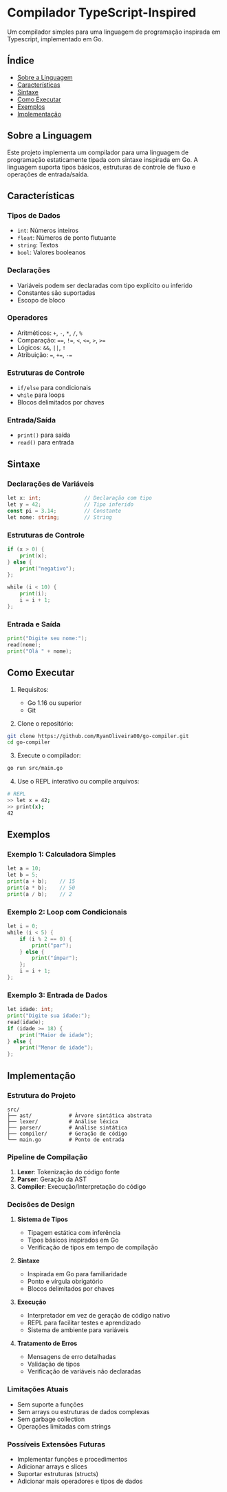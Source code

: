 # Compilador TypeScript-Inspired

Um compilador simples para uma linguagem de programação inspirada em Typescript, implementado em Go.

## Índice

- [Sobre a Linguagem](#sobre-a-linguagem)
- [Características](#características)
- [Sintaxe](#sintaxe)
- [Como Executar](#como-executar)
- [Exemplos](#exemplos)
- [Implementação](#implementação)

## Sobre a Linguagem

Este projeto implementa um compilador para uma linguagem de programação estaticamente tipada com sintaxe inspirada em Go. A linguagem suporta tipos básicos, estruturas de controle de fluxo e operações de entrada/saída.

## Características

### Tipos de Dados

- `int`: Números inteiros
- `float`: Números de ponto flutuante
- `string`: Textos
- `bool`: Valores booleanos

### Declarações

- Variáveis podem ser declaradas com tipo explícito ou inferido
- Constantes são suportadas
- Escopo de bloco

### Operadores

- Aritméticos: `+`, `-`, `*`, `/`, `%`
- Comparação: `==`, `!=`, `<`, `<=`, `>`, `>=`
- Lógicos: `&&`, `||`, `!`
- Atribuição: `=`, `+=`, `-=`

### Estruturas de Controle

- `if/else` para condicionais
- `while` para loops
- Blocos delimitados por chaves

### Entrada/Saída

- `print()` para saída
- `read()` para entrada

## Sintaxe

### Declarações de Variáveis

```go
let x: int;              // Declaração com tipo
let y = 42;              // Tipo inferido
const pi = 3.14;         // Constante
let nome: string;        // String
```

### Estruturas de Controle

```go
if (x > 0) {
    print(x);
} else {
    print("negativo");
};

while (i < 10) {
    print(i);
    i = i + 1;
};
```

### Entrada e Saída

```go
print("Digite seu nome:");
read(nome);
print("Olá " + nome);
```

## Como Executar

1. Requisitos:

   - Go 1.16 ou superior
   - Git

2. Clone o repositório:

```bash
git clone https://github.com/RyanOliveira00/go-compiler.git
cd go-compiler
```

3. Execute o compilador:

```bash
go run src/main.go
```

4. Use o REPL interativo ou compile arquivos:

```bash
# REPL
>> let x = 42;
>> print(x);
42
```

## Exemplos

### Exemplo 1: Calculadora Simples

```go
let a = 10;
let b = 5;
print(a + b);    // 15
print(a * b);    // 50
print(a / b);    // 2
```

### Exemplo 2: Loop com Condicionais

```go
let i = 0;
while (i < 5) {
    if (i % 2 == 0) {
        print("par");
    } else {
        print("ímpar");
    };
    i = i + 1;
};
```

### Exemplo 3: Entrada de Dados

```go
let idade: int;
print("Digite sua idade:");
read(idade);
if (idade >= 18) {
    print("Maior de idade");
} else {
    print("Menor de idade");
};
```

## Implementação

### Estrutura do Projeto

```
src/
├── ast/            # Árvore sintática abstrata
├── lexer/          # Análise léxica
├── parser/         # Análise sintática
├── compiler/       # Geração de código
└── main.go         # Ponto de entrada
```

### Pipeline de Compilação

1. **Lexer**: Tokenização do código fonte
2. **Parser**: Geração da AST
3. **Compiler**: Execução/Interpretação do código

### Decisões de Design

1. **Sistema de Tipos**

   - Tipagem estática com inferência
   - Tipos básicos inspirados em Go
   - Verificação de tipos em tempo de compilação

2. **Sintaxe**

   - Inspirada em Go para familiaridade
   - Ponto e vírgula obrigatório
   - Blocos delimitados por chaves

3. **Execução**

   - Interpretador em vez de geração de código nativo
   - REPL para facilitar testes e aprendizado
   - Sistema de ambiente para variáveis

4. **Tratamento de Erros**
   - Mensagens de erro detalhadas
   - Validação de tipos
   - Verificação de variáveis não declaradas

### Limitações Atuais

- Sem suporte a funções
- Sem arrays ou estruturas de dados complexas
- Sem garbage collection
- Operações limitadas com strings

### Possíveis Extensões Futuras

- Implementar funções e procedimentos
- Adicionar arrays e slices
- Suportar estruturas (structs)
- Adicionar mais operadores e tipos de dados
